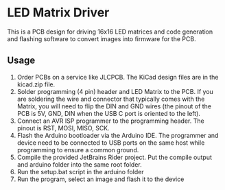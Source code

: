 # LED Matrix Driver
This is a PCB design for driving 16x16 LED matrices and code generation and flashing software to convert images into firmware for the PCB.

## Usage
1. Order PCBs on a service like JLCPCB. The KiCad design files are in the kicad.zip file.
2. Solder programming (4 pin) header and LED Matrix to the PCB. If you are soldering the wire and connector that typically comes with the Matrix, you will need to flip the DIN and GND wires (the pinout of the PCB is 5V, GND, DIN when the USB C port is oriented to the left).
3. Connect an AVR ISP programmer to the programming header. The pinout is RST, MOSI, MISO, SCK.
4. Flash the Arduino bootloader via the Arduino IDE. The programmer and device need to be connected to USB ports on the same host while programming to ensure a common ground.
5. Compile the provided JetBrains Rider project. Put the compile output and arduino folder into the same root folder.
6. Run the setup.bat script in the arduino folder
7. Run the program, select an image and flash it to the device
